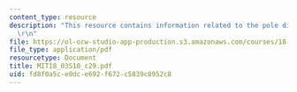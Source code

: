 ```yaml
---
content_type: resource
description: "This resource contains information related to the pole diagram. \r\n\
  \r\n"
file: https://ol-ocw-studio-app-production.s3.amazonaws.com/courses/18-03-differential-equations-spring-2010/fd8f0a5ce0dce692f672c5839c8952c8_MIT18_03S10_c29.pdf
file_type: application/pdf
resourcetype: Document
title: MIT18_03S10_c29.pdf
uid: fd8f0a5c-e0dc-e692-f672-c5839c8952c8
---
```

